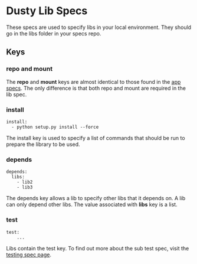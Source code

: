 # Dusty Lib Specs
These specs are used to specify libs in your local environment. They should go in the libs folder in your specs repo.

## Keys

### repo and mount
The **repo** and **mount** keys are almost identical to those found in the [app specs](./app-specs#repo). The only difference is that both repo and mount are required in the lib spec.

### install
```
install:
  - python setup.py install --force
```
The install key is used to specify a list of commands that should be run to prepare the library to be used. <br/>

### depends
```
depends:
  libs:
    - lib2
    - lib3
```
The depends key allows a lib to specify other libs that it depends on. A lib can only depend other libs.  The value associated with **libs** key is a list.

### test
```
test:
    ...
```
Libs contain the test key.  To find out more about the sub test spec, visit the [testing spec page](./testing-specs).

